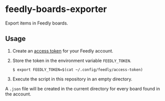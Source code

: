 # feedly-boards-exporter

Export items in Feedly boards.

## Usage

1. Create an [access token](https://developer.feedly.com/v3/developer/) for your Feedly account.

2. Store the token in the environment variable `FEEDLY_TOKEN`.

    ```console
    $ export FEEDLY_TOKEN=$(cat ~/.config/feedly/access-token)
    ```

3. Execute the script in this repository in an empty directory.

A `.json` file will be created in the current directory for every board found in the account.
